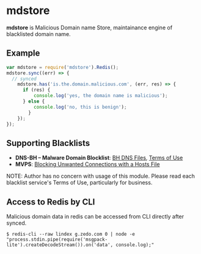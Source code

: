 mdstore
========================

**mdstore** is Malicious Domain name Store, maintainance engine of blacklisted domain name.


Example
----------

```js
var mdstore = require('mdstore').Redis();
mdstore.sync((err) => {
  // synced
	mdstore.has('is.the.domain.malicious.com', (err, res) => {
	  if (res) {
		  console.log('yes, the domain name is malicious');
	  } else {
		  console.log('no, this is benign');
		}
	});
});
```

Supporting Blacklists
----------

- **DNS-BH – Malware Domain Blocklist**: [BH DNS Files](http://www.malwaredomains.com/?page_id=66), [Terms of Use](http://www.malwaredomains.com/?page_id=1508)
- **MVPS**: [Blocking Unwanted Connections with a Hosts File](http://winhelp2002.mvps.org/hosts.htm)

NOTE: Author has no concern with usage of this module. Please read each blacklist service's Terms of Use, particularly for business.


Access to Redis by CLI
-------------

Malicious domain data in redis can be accessed from CLI directly after synced.

```
$ redis-cli --raw lindex g.zedo.com 0 | node -e "process.stdin.pipe(require('msgpack-lite').createDecodeStream()).on('data', console.log);"
```
